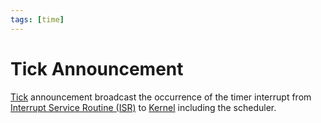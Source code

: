 ```yaml
---
tags: [time]
---
```


# Tick Announcement

[Tick](202405260016.md) announcement broadcast the occurrence of the timer
interrupt from [Interrupt Service Routine (ISR)](202405222040.md) to
[Kernel](202210062254.md) including the scheduler.
